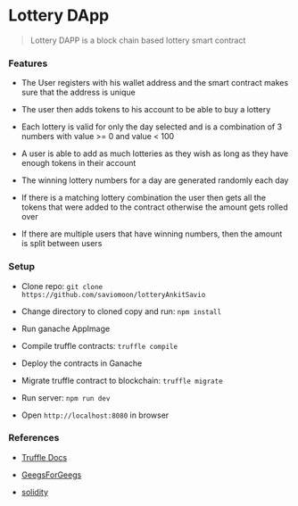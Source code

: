# Lottery DApp

> Lottery DAPP is a block chain based lottery smart contract

### Features

- The User registers with his wallet address and the smart contract makes sure that the address is unique

- The user then adds tokens to his account to be able to buy a lottery

- Each lottery is valid for only the day selected and is a combination of 3 numbers with value >= 0 and value < 100

- A user is able to add as much lotteries as they wish as long as they have enough tokens in their account

- The winning lottery numbers for a day are generated randomly each day

- If there is a matching lottery combination the user then gets all the tokens that were added to the contract otherwise the amount gets rolled over

- If there are multiple users that have winning numbers, then the amount is split between users

### Setup

- Clone repo: `git clone https://github.com/saviomoon/lotteryAnkitSavio`

- Change directory to cloned copy and run: `npm install`

- Run ganache AppImage

- Compile truffle contracts: `truffle compile`

- Deploy the contracts in Ganache

- Migrate truffle contract to blockchain: `truffle migrate`

- Run server: `npm run dev`

- Open `http://localhost:8080` in browser


### References

- [Truffle Docs](truffleframework.com/docs/)

- [GeegsForGeegs](https://www.geeksforgeeks.org/how-to-use-ganache-truffle-suite-to-deploy-a-smart-contract-in-solidity-blockchain/)

- [solidity](https://docs.soliditylang.org/en/v0.7.4/)